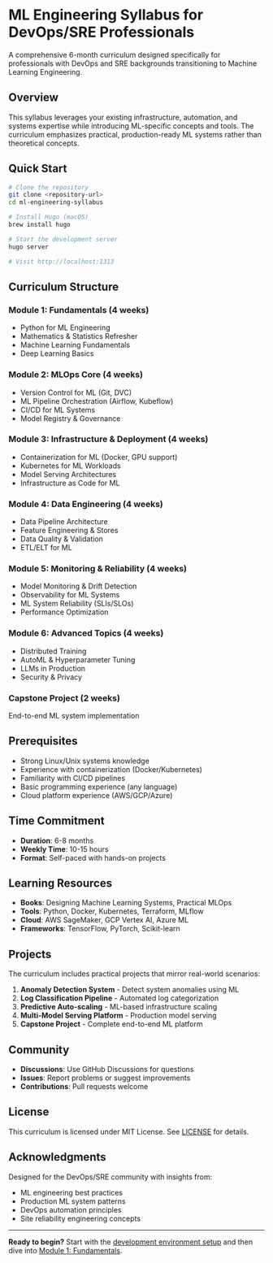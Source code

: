 # ML Engineering Syllabus for DevOps/SRE Professionals

A comprehensive 6-month curriculum designed specifically for professionals with DevOps and SRE backgrounds transitioning to Machine Learning Engineering.

## Overview

This syllabus leverages your existing infrastructure, automation, and systems expertise while introducing ML-specific concepts and tools. The curriculum emphasizes practical, production-ready ML systems rather than theoretical concepts.

## Quick Start

```bash
# Clone the repository
git clone <repository-url>
cd ml-engineering-syllabus

# Install Hugo (macOS)
brew install hugo

# Start the development server
hugo server

# Visit http://localhost:1313
```

## Curriculum Structure

### Module 1: Fundamentals (4 weeks)
- Python for ML Engineering
- Mathematics & Statistics Refresher  
- Machine Learning Fundamentals
- Deep Learning Basics

### Module 2: MLOps Core (4 weeks)
- Version Control for ML (Git, DVC)
- ML Pipeline Orchestration (Airflow, Kubeflow)
- CI/CD for ML Systems
- Model Registry & Governance

### Module 3: Infrastructure & Deployment (4 weeks)
- Containerization for ML (Docker, GPU support)
- Kubernetes for ML Workloads
- Model Serving Architectures
- Infrastructure as Code for ML

### Module 4: Data Engineering (4 weeks)
- Data Pipeline Architecture
- Feature Engineering & Stores
- Data Quality & Validation
- ETL/ELT for ML

### Module 5: Monitoring & Reliability (4 weeks)
- Model Monitoring & Drift Detection
- Observability for ML Systems
- ML System Reliability (SLIs/SLOs)
- Performance Optimization

### Module 6: Advanced Topics (4 weeks)
- Distributed Training
- AutoML & Hyperparameter Tuning
- LLMs in Production
- Security & Privacy

### Capstone Project (2 weeks)
End-to-end ML system implementation

## Prerequisites

- Strong Linux/Unix systems knowledge
- Experience with containerization (Docker/Kubernetes)
- Familiarity with CI/CD pipelines
- Basic programming experience (any language)
- Cloud platform experience (AWS/GCP/Azure)

## Time Commitment

- **Duration**: 6-8 months
- **Weekly Time**: 10-15 hours
- **Format**: Self-paced with hands-on projects

## Learning Resources

- **Books**: Designing Machine Learning Systems, Practical MLOps
- **Tools**: Python, Docker, Kubernetes, Terraform, MLflow
- **Cloud**: AWS SageMaker, GCP Vertex AI, Azure ML
- **Frameworks**: TensorFlow, PyTorch, Scikit-learn

## Projects

The curriculum includes practical projects that mirror real-world scenarios:

1. **Anomaly Detection System** - Detect system anomalies using ML
2. **Log Classification Pipeline** - Automated log categorization
3. **Predictive Auto-scaling** - ML-based infrastructure scaling
4. **Multi-Model Serving Platform** - Production model serving
5. **Capstone Project** - Complete end-to-end ML platform

## Community

- **Discussions**: Use GitHub Discussions for questions
- **Issues**: Report problems or suggest improvements
- **Contributions**: Pull requests welcome

## License

This curriculum is licensed under MIT License. See [LICENSE](LICENSE) for details.

## Acknowledgments

Designed for the DevOps/SRE community with insights from:
- ML engineering best practices
- Production ML system patterns
- DevOps automation principles
- Site reliability engineering concepts

---

**Ready to begin?** Start with the [development environment setup](/docs/setup) and then dive into [Module 1: Fundamentals](/docs/fundamentals).